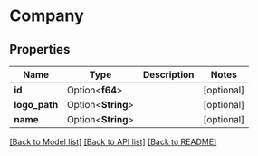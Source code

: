 # Company

## Properties

Name | Type | Description | Notes
------------ | ------------- | ------------- | -------------
**id** | Option<**f64**> |  | [optional]
**logo_path** | Option<**String**> |  | [optional]
**name** | Option<**String**> |  | [optional]

[[Back to Model list]](../README.md#documentation-for-models) [[Back to API list]](../README.md#documentation-for-api-endpoints) [[Back to README]](../README.md)


